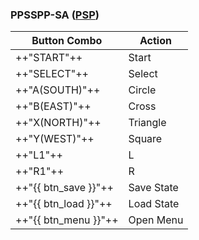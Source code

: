 ### PPSSPP-SA ([PSP](../../../systems/psp))

| Button Combo | Action |
| -- | -- |
| ++"START"++ | Start |
| ++"SELECT"++ | Select |
| ++"A(SOUTH)"++ | Circle |
| ++"B(EAST)"++ | Cross |
| ++"X(NORTH)"++ | Triangle |
| ++"Y(WEST)"++ | Square |
| ++"L1"++ | L |
| ++"R1"++ | R |
| ++"{{ btn_save }}"++ | Save State |
| ++"{{ btn_load }}"++ | Load State |
| ++"{{ btn_menu }}"++ | Open Menu |

